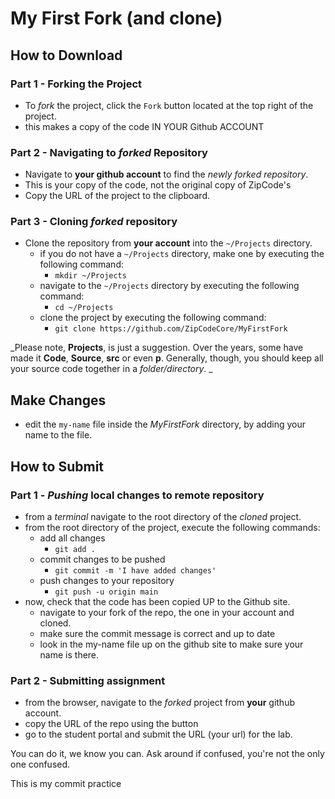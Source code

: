 
# My First Fork (and clone)


## How to Download

### Part 1 - Forking the Project
* To _fork_ the project, click the `Fork` button located at the top right of the project.
* this makes a copy of the code IN YOUR Github ACCOUNT


### Part 2 - Navigating to _forked_ Repository
* Navigate to **your github account** to find the _newly forked repository_.
* This is your copy of the code, not the original copy of ZipCode's
* Copy the URL of the project to the clipboard.

### Part 3 - Cloning _forked_ repository
* Clone the repository from **your account** into the `~/Projects` directory.
    * if you do not have a `~/Projects` directory, make one by executing the following command:
        * `mkdir ~/Projects`
    * navigate to the `~/Projects` directory by executing the following command:
        * `cd ~/Projects`
    * clone the project by executing the following command:
        * `git clone https://github.com/ZipCodeCore/MyFirstFork`

_Please note, __Projects__, is just a suggestion. Over the years, some have made it __Code__, __Source__, __src__ or even __p__.
Generally, though, you should keep all your source code together in a _folder/directory_. _

## Make Changes
* edit the `my-name` file inside the _MyFirstFork_ directory, by adding your name to the file.


## How to Submit

### Part 1 -  _Pushing_ local changes to remote repository
* from a _terminal_ navigate to the root directory of the _cloned_ project.
* from the root directory of the project, execute the following commands:
    * add all changes
        * `git add .`
    * commit changes to be pushed
        * `git commit -m 'I have added changes'`
    * push changes to your repository
        * `git push -u origin main`
* now, check that the code has been copied UP to the Github site.
   * navigate to your fork of the repo, the one in your account and cloned.
   * make sure the commit message is correct and up to date
   * look in the my-name file up on the github site to make sure your name is there.

### Part 2 - Submitting assignment
* from the browser, navigate to the _forked_ project from **your** github account.
* copy the URL of the repo using the button
* go to the student portal and submit the URL (your url) for the lab.

You can do it, we know you can. Ask around if confused, you're not the only one confused.

This is my commit practice